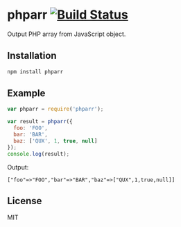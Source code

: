 # phparr [![Build Status](https://travis-ci.org/hanamura/phparr.svg?branch=master)](https://travis-ci.org/hanamura/phparr)

Output PHP array from JavaScript object.

## Installation

```sh
npm install phparr
```

## Example

```javascript
var phparr = require('phparr');

var result = phparr({
  foo: 'FOO',
  bar: 'BAR',
  baz: ['QUX', 1, true, null]
});
console.log(result);
```

Output:

```
["foo"=>"FOO","bar"=>"BAR","baz"=>["QUX",1,true,null]]
```

## License

MIT
